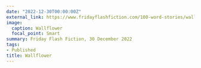 ```yaml
---
date: "2022-12-30T00:00:00Z"
external_link: https://www.fridayflashfiction.com/100-word-stories/wallflower-by-fiona-h-evans
image:
  caption: Wallflower 
  focal_point: Smart
summary: Friday Flash Fiction, 30 December 2022
tags:
- Published
title: Wallflower
---
```

<!--
https://unsplash.com/photos/aLUl0vXcI_I?utm_source=unsplash&utm_medium=referral&utm_content=creditShareLink
-->